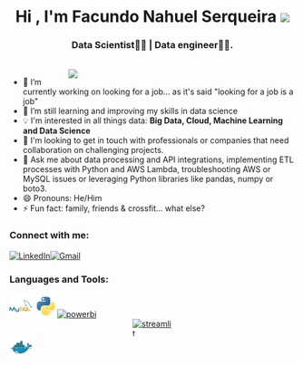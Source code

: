 <h1 align="center"><b>Hi , I'm Facundo Nahuel Serqueira </b><img src="https://media.giphy.com/media/hvRJCLFzcasrR4ia7z/giphy.gif" width="35"></h1>
<!--  -->
<h3 align="center">Data Scientist🕵️‍♂️ | Data engineer🧑‍🔧.</h3>
<br>

<div>
  <img align="right" src="https://media.giphy.com/media/qgQUggAC3Pfv687qPC/giphy.gif" width="400">
</div>


- 🔭 I’m currently working on looking for a job... as it's said "looking for a job is a job"
- 🌱 I’m still learning and improving my skills in data science
- :bulb: I'm interested in all things data: **Big Data, Cloud, Machine Learning and Data Science**
- 👯 I'm looking to get in touch with professionals or companies that need collaboration on challenging projects. 
- 💬 Ask me about data processing and API integrations, implementing ETL processes with Python and AWS Lambda, troubleshooting AWS or MySQL issues or leveraging Python libraries like pandas, numpy or boto3.
- 😄 Pronouns: He/Him
- ⚡ Fun fact: family, friends & crossfit... what else?

  
<h3 align="left">Connect with me:</h3>
<p align="left">
  <a href="https://www.linkedin.com/in/facundo-nahuel-serqueira/" target="_blank" style="display: inline-block;">
    <img align="center"
      src="https://raw.githubusercontent.com/rahuldkjain/github-profile-readme-generator/master/src/images/icons/Social/linked-in-alt.svg"
      alt="LinkedIn" height="30" width="40"/><a href="mailto:nahuelfns@gmail.com" target="_blank" style="display: inline-block;"><img align="center"
      src="https://github.com/gauravghongde/social-icons/blob/master/SVG/Color/Gmail.svg"
      alt="Gmail" width="70" height="70"/>
  </a>
</p>
<h3 align="left">Languages and Tools:</h3>
<p align="left"> 
<img src="https://raw.githubusercontent.com/devicons/devicon/master/icons/mysql/mysql-original-wordmark.svg"alt="mysql" width="40" height="40"/> <a href="https://nodejs.org" target="_blank" rel="noreferrer"><img src="https://raw.githubusercontent.com/devicons/devicon/master/icons/python/python-original.svg" alt="python" width="40" height="40"/><img src="https://raw.githubusercontent.com/microsoft/PowerBI-Icons/main/SVG/Power-BI.svg" alt="powerbi" width="40" height="40"/><img 
    src="https://streamlit.io/images/brand/streamlit-logo-primary-colormark-darktext.png" 
    alt="streamlit" 
    style="display: block; margin: 0 auto; width: 70px; height: 30px; object-fit: contain;"/><img src="https://raw.githubusercontent.com/devicons/devicon/master/icons/docker/docker-original.svg" alt="docker" width="40" height="40"/>
<br>






<!--
**nahuelfns/nahuelfns** is a ✨ _special_ ✨ repository because its `README.md` (this file) appears on your GitHub profile.

